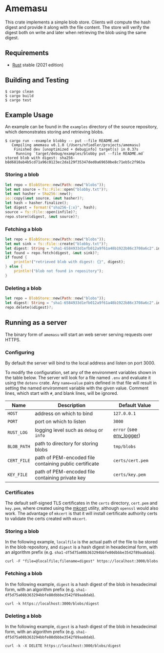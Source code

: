 # Amemasu

This crate implements a simple blob store. Clients will compute the hash digest and provide it along with the file content. The store will verify the digest both on write and later when retrieving the blob using the same digest.

## Requirements

* [Rust](https://www.rust-lang.org) stable (2021 edition)

## Building and Testing

```shell
$ cargo clean
$ cargo build
$ cargo test
```

## Example Usage

An example can be found in the `examples` directory of the source repository, which demonstrates storing and retrieving blobs.

```shell
$ cargo run --example blobby -- put --file README.md
   Compiling amemasu v0.1.0 (/Users/nfiedler/projects/amemasu)
    Finished dev [unoptimized + debuginfo] target(s) in 0.37s
     Running `target/debug/examples/blobby put --file README.md`
stored blob with digest: sha256-b8d6810ab4b5cd71a96c0123ec2da129f35347ded0a69650be8c71eb5c2f963a
```

### Storing a blob

```rust
let repo = BlobStore::new(Path::new("blobs"));
let mut source = fs::File::open("blobby.txt")?;
let mut hasher = Sha256::new();
io::copy(&mut source, &mut hasher)?;
let hash = hasher.finalize();
let digest = format!("sha256-{:x}", hash);
source = fs::File::open(infile)?;
repo.store(&digest, &mut source)?;
```

### Fetching a blob

```rust
let repo = BlobStore::new(Path::new("blobs"));
let mut sink = fs::File::create("blobby.txt")?;
let digest: String = "sha1-6584933d1efb012a9f61a48b1922b86c3708a6c2".into();
let found = repo.fetch(digest, &mut sink)?;
if found {
    println!("retrieved blob with digest: {}", digest);
} else {
    println!("blob not found in repository");
}
```

### Deleting a blob

```rust
let repo = BlobStore::new(Path::new("blobs"));
let digest: String = "sha1-6584933d1efb012a9f61a48b1922b86c3708a6c2".into();
repo.delete(&digest)?;
```

## Running as a server

The binary form of `amemasu` will start an web server serving requests over HTTPS.

### Configuring

By default the server will bind to the local address and listen on port 3000.

To modify the configuration, set any of the environment variables shown in the table below. The server will look for a file named `.env` and evaluate it using the `dotenv` crate. Any `name=value` pairs defined in that file will result in setting the named environment variable with the given value. Comment lines, which start with `#`, and blank lines, will be ignored.

| Name | Description | Default Value |
| ---- | ----------- | ------------- |
| `HOST` | address on which to bind | `127.0.0.1` |
| `PORT` | port on which to listen | `3000` |
| `RUST_LOG` | logging level such as `debug` or `info` | `error` (see [env_logger](https://docs.rs/env_logger/latest/env_logger/)) |
| `BLOB_PATH` | path to directory for storing blobs | `tmp/blobs` |
| `CERT_FILE` | path of PEM-encoded file containing public certificate | `certs/cert.pem` |
| `KEY_FILE` | path of PEM-encoded file containing private key | `certs/key.pem` |

### Certificates

The default self-signed TLS certificates in the `certs` directory, `cert.pem` and `key.pem`, where created using the [mkcert](https://github.com/FiloSottile/mkcert) utility, although `openssl` would also work. The advantage of `mkcert` is that it will install certificate authority certs to validate the certs created with `mkcert`.

### Storing a blob

In the following example, `localfile` is the actual path of the file to be stored in the blob repository, and `digest` is a hash digest in hexadecimal form, with an algorithm prefix (e.g. `sha1-df5d75a08b363294bbfe80dbbbe3542f89aa8dab`).

```shell
curl -F "file=@localfile;filename=digest" https://localhost:3000/blobs
```

### Fetching a blob

In the following example, `digest` is a hash digest of the blob in hexadecimal form, with an algorithm prefix (e.g. `sha1-df5d75a08b363294bbfe80dbbbe3542f89aa8dab`).

```shell
curl -k https://localhost:3000/blobs/digest
```

### Deleting a blob

In the following example, `digest` is a hash digest of the blob in hexadecimal form, with an algorithm prefix (e.g. `sha1-df5d75a08b363294bbfe80dbbbe3542f89aa8dab`).

```shell
curl -k -X DELETE https://localhost:3000/blobs/digest
```
